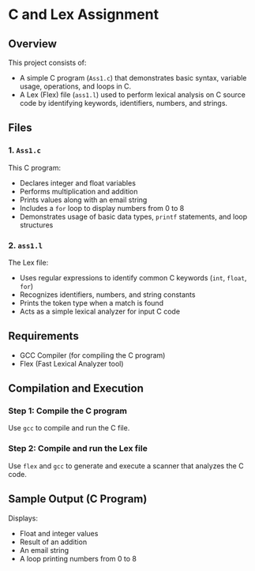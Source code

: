 # C and Lex Assignment

## Overview

This project consists of:
- A simple C program (`Ass1.c`) that demonstrates basic syntax, variable usage, operations, and loops in C.
- A Lex (Flex) file (`ass1.l`) used to perform lexical analysis on C source code by identifying keywords, identifiers, numbers, and strings.

## Files

### 1. `Ass1.c`

This C program:
- Declares integer and float variables
- Performs multiplication and addition
- Prints values along with an email string
- Includes a `for` loop to display numbers from 0 to 8
- Demonstrates usage of basic data types, `printf` statements, and loop structures

### 2. `ass1.l`

The Lex file:
- Uses regular expressions to identify common C keywords (`int`, `float`, `for`)
- Recognizes identifiers, numbers, and string constants
- Prints the token type when a match is found
- Acts as a simple lexical analyzer for input C code

## Requirements

- GCC Compiler (for compiling the C program)
- Flex (Fast Lexical Analyzer tool)

## Compilation and Execution

### Step 1: Compile the C program
Use `gcc` to compile and run the C file.

### Step 2: Compile and run the Lex file
Use `flex` and `gcc` to generate and execute a scanner that analyzes the C code.

## Sample Output (C Program)

Displays:
- Float and integer values
- Result of an addition
- An email string
- A loop printing numbers from 0 to 8

